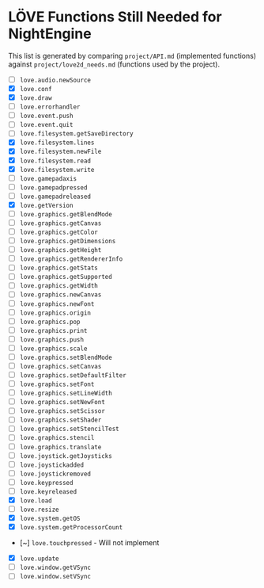 # LÖVE Functions Still Needed for NightEngine

This list is generated by comparing `project/API.md` (implemented functions) against `project/love2d_needs.md` (functions used by the project).

- [ ] `love.audio.newSource`
- [x] `love.conf`
- [x] `love.draw`
- [ ] `love.errorhandler`
- [ ] `love.event.push`
- [ ] `love.event.quit`
- [ ] `love.filesystem.getSaveDirectory`
- [x] `love.filesystem.lines`
- [x] `love.filesystem.newFile`
- [x] `love.filesystem.read`
- [x] `love.filesystem.write`
- [ ] `love.gamepadaxis`
- [ ] `love.gamepadpressed`
- [ ] `love.gamepadreleased`
- [x] `love.getVersion`
- [ ] `love.graphics.getBlendMode`
- [ ] `love.graphics.getCanvas`
- [ ] `love.graphics.getColor`
- [ ] `love.graphics.getDimensions`
- [ ] `love.graphics.getHeight`
- [ ] `love.graphics.getRendererInfo`
- [ ] `love.graphics.getStats`
- [ ] `love.graphics.getSupported`
- [ ] `love.graphics.getWidth`
- [ ] `love.graphics.newCanvas`
- [ ] `love.graphics.newFont`
- [ ] `love.graphics.origin`
- [ ] `love.graphics.pop`
- [ ] `love.graphics.print`
- [ ] `love.graphics.push`
- [ ] `love.graphics.scale`
- [ ] `love.graphics.setBlendMode`
- [ ] `love.graphics.setCanvas`
- [ ] `love.graphics.setDefaultFilter`
- [ ] `love.graphics.setFont`
- [ ] `love.graphics.setLineWidth`
- [ ] `love.graphics.setNewFont`
- [ ] `love.graphics.setScissor`
- [ ] `love.graphics.setShader`
- [ ] `love.graphics.setStencilTest`
- [ ] `love.graphics.stencil`
- [ ] `love.graphics.translate`
- [ ] `love.joystick.getJoysticks`
- [ ] `love.joystickadded`
- [ ] `love.joystickremoved`
- [ ] `love.keypressed`
- [ ] `love.keyreleased`
- [x] `love.load`
- [ ] `love.resize`
- [x] `love.system.getOS`
- [x] `love.system.getProcessorCount`
- [~] `love.touchpressed` - Will not implement
- [x] `love.update`
- [ ] `love.window.getVSync`
- [ ] `love.window.setVSync`
